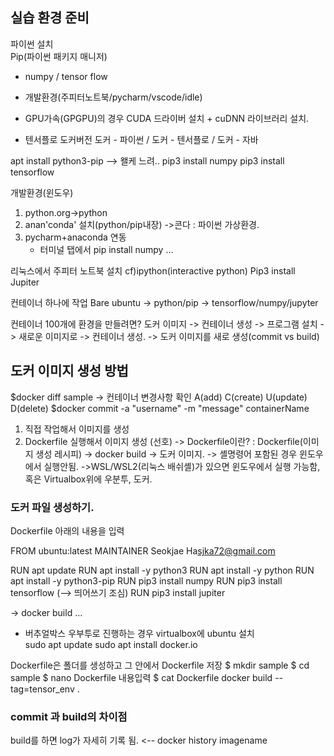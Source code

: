 ## 실습 환경 준비

파이썬 설치	
Pip(파이썬 패키지 매니저) 

- numpy / tensor flow

- 개발환경(주피터노트북/pycharm/vscode/idle)

- GPU가속(GPGPU)의 경우
  CUDA 드라이버 설치 + cuDNN 라이브러리 설치. 

- 텐서플로 도커버전
  도커 - 파이썬 / 도커 - 텐서플로 / 도커 - 자바 


apt install python3-pip --> 왤케 느려.. 
pip3 install numpy
pip3 install tensorflow

개발환경(윈도우)
1. python.org->python
2. anan'conda' 설치(python/pip내장) ->콘다 : 파이썬 가상환경. 
3. pycharm+anaconda 연동
	- 터미널 탭에서 pip install numpy ... 


리눅스에서 주피터 노트북 설치 cf)ipython(interactive python)
Pip3 install Jupiter 

컨테이너 하나에 작업
Bare ubuntu -> python/pip -> tensorflow/numpy/jupyter

컨테이너 100개에 환경을 만들려면?
도커 이미지 -> 컨테이너 생성 -> 프로그램 설치 -> 새로운 이미지로 -> 컨테이너 생성. 
-> 도커 이미지를 새로 생성(commit vs build)

## 도커 이미지 생성 방법

$docker diff sample -> 컨테이너 변경사항 확인
A(add) C(create) U(update) D(delete)
$docker commit -a "username" -m "message" containerName

1. 직접 작업해서 이미지를 생성
2. Dockerfile 실행해서 이미지 생성 (선호) 
-> Dockerfile이란? : Dockerfile(이미지 생성 레시피) -> docker build -> 도커 이미지.
-> 셸명령어 포함된 경우 윈도우에서 실행안됨. ->WSL/WSL2(리눅스 배쉬셸)가 있으면 윈도우에서 실행 가능함, 혹은 Virtualbox위에 우분투, 도커. 

### 도커 파일 생성하기.

Dockerfile 아래의 내용을 입력

FROM ubuntu:latest
MAINTAINER Seokjae Ha<sjka72@gmail.com>

RUN apt update
RUN apt install -y python3
RUN apt install -y python
RUN apt install -y python3-pip
RUN pip3 install numpy
RUN pip3 install tensorflow (--> 띄어쓰기 조심)
RUN pip3 install jupiter

-> docker build ...

- 버추얼박스 우부투로 진행하는 경우
virtualbox에 ubuntu 설치 	
sudo apt update
sudo apt install docker.io

Dockerfile은 폴더를 생성하고 그 안에서 Dockerfile 저장 
$ mkdir sample
$ cd sample
$ nano Dockerfile
내용입력
$ cat Dockerfile
docker build --tag=tensor_env .


### commit 과 build의 차이점
build를 하면 log가 자세히 기록 됨. <-- docker history imagename
